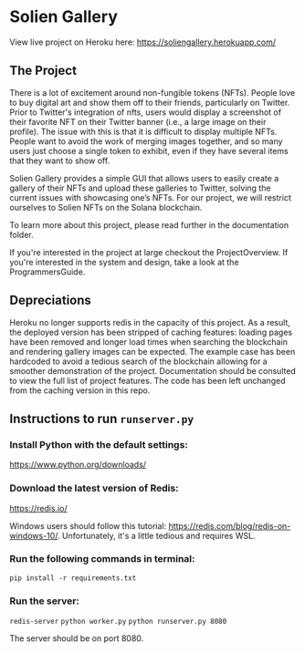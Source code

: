 # Solien Gallery

View live project on Heroku here: https://soliengallery.herokuapp.com/

## The Project
 
There is a lot of excitement around non-fungible tokens (NFTs). People love to buy digital art and show them off to their friends, particularly on Twitter. Prior to Twitter's integration of nfts, users would display a screenshot of their favorite NFT on their Twitter banner (i.e., a large image on their profile). The issue with this is that it is difficult to display multiple NFTs. People want to avoid the work of merging images together, and so many users just choose a single token to exhibit, even if they have several items that they want to show off.
 
Solien Gallery provides a simple GUI that allows users to easily create a gallery of their NFTs and upload these galleries to Twitter, solving the current issues with showcasing one’s NFTs. For our project, we will restrict ourselves to Solien NFTs on the Solana blockchain.
 
To learn more about this project, please read further in the documentation folder.
 
If you're interested in the project at large checkout the ProjectOverview. If you're interested in the system and design, take a look at the ProgrammersGuide.
 
## Depreciations
 
Heroku no longer supports redis in the capacity of this project. As a result, the deployed version has been stripped of caching features: loading pages have been removed and longer load times when searching the blockchain and rendering gallery images can be expected. The example case has been hardcoded to avoid a tedious search of the blockchain allowing for a smoother demonstration of the project. Documentation should be consulted to view the full list of project features. The code has been left unchanged from the caching version in this repo.


## Instructions to run `runserver.py`

### Install Python with the default settings:
https://www.python.org/downloads/

### Download the latest version of Redis:
https://redis.io/ <br />

Windows users should follow this tutorial: https://redis.com/blog/redis-on-windows-10/. Unfortunately, it's a little tedious and requires WSL. 

### Run the following commands in terminal:
`pip install -r requirements.txt`

### Run the server:
`redis-server`
`python worker.py`
`python runserver.py 8080`

The server should be on port 8080.
